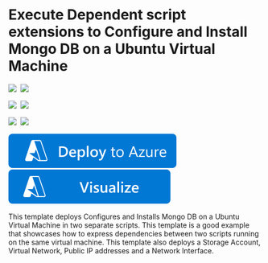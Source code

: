 # Execute Dependent script extensions to Configure and Install Mongo DB on a Ubuntu Virtual Machine

<IMG SRC="https://azurequickstartsservice.blob.core.windows.net/badges/201-dependency-between-scripts-using-extensions/PublicLastTestDate.svg" />&nbsp;
<IMG SRC="https://azurequickstartsservice.blob.core.windows.net/badges/201-dependency-between-scripts-using-extensions/PublicDeployment.svg" />&nbsp;

<IMG SRC="https://azurequickstartsservice.blob.core.windows.net/badges/201-dependency-between-scripts-using-extensions/FairfaxLastTestDate.svg" />&nbsp;
<IMG SRC="https://azurequickstartsservice.blob.core.windows.net/badges/201-dependency-between-scripts-using-extensions/FairfaxDeployment.svg" />&nbsp;

<IMG SRC="https://azurequickstartsservice.blob.core.windows.net/badges/201-dependency-between-scripts-using-extensions/BestPracticeResult.svg" />&nbsp;
<IMG SRC="https://azurequickstartsservice.blob.core.windows.net/badges/201-dependency-between-scripts-using-extensions/CredScanResult.svg" />&nbsp;

<a href="https://portal.azure.com/#create/Microsoft.Template/uri/https%3A%2F%2Fraw.githubusercontent.com%2FAzure%2Fazure-quickstart-templates%2Fmaster%2F201-dependency-between-scripts-using-extensions%2Fazuredeploy.json" target="_blank">
    <img src="https://raw.githubusercontent.com/Azure/azure-quickstart-templates/master/1-CONTRIBUTION-GUIDE/images/deploytoazure.svg"/>
</a>
<a href="http://armviz.io/#/?load=https%3A%2F%2Fraw.githubusercontent.com%2FAzure%2Fazure-quickstart-templates%2Fmaster%2F201-dependency-between-scripts-using-extensions%2Fazuredeploy.json" target="_blank">
    <img src="https://raw.githubusercontent.com/Azure/azure-quickstart-templates/master/1-CONTRIBUTION-GUIDE/images/visualizebutton.svg"/>
</a>

This template deploys Configures and Installs Mongo DB on a Ubuntu Virtual Machine in two separate scripts. This template is a good example that showcases how to express dependencies between two scripts running on the same virtual machine. This template also deploys a Storage Account, Virtual Network, Public IP addresses and a Network Interface.

